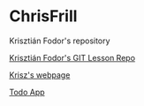# ChrisFrill
Krisztián Fodor's repository

[Krisztián Fodor's GIT Lesson Repo](https://github.com/ChrisFrill/git-lesson-repository "Krisz Git Lesson Repo")

[Krisz's webpage](https://chrisfrill.github.io/ "Krisz's webpage")

[Todo App](https://github.com/ChrisFrill/todo-app "Krisz's todo app")
